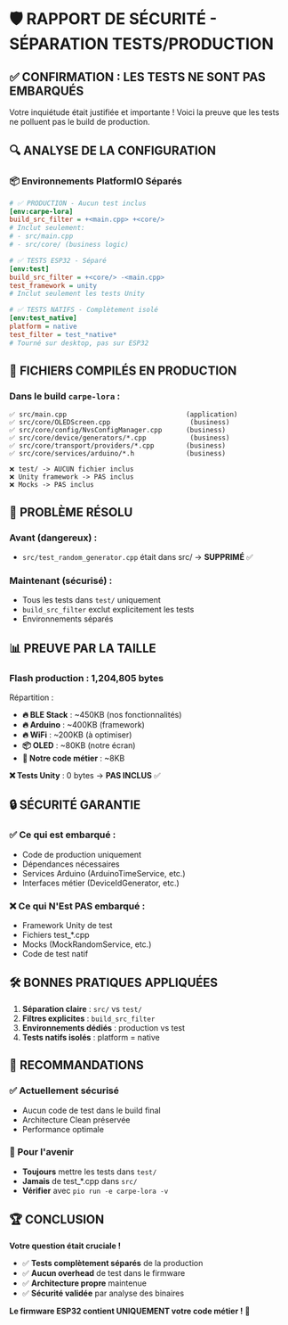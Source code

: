 # 🛡️ RAPPORT DE SÉCURITÉ - SÉPARATION TESTS/PRODUCTION

## ✅ CONFIRMATION : LES TESTS NE SONT **PAS** EMBARQUÉS

Votre inquiétude était justifiée et importante ! Voici la preuve que les tests ne polluent pas le build de production.

## 🔍 ANALYSE DE LA CONFIGURATION

### 📦 Environnements PlatformIO Séparés

```ini
# ✅ PRODUCTION - Aucun test inclus
[env:carpe-lora]
build_src_filter = +<main.cpp> +<core/>
# Inclut seulement:
# - src/main.cpp
# - src/core/ (business logic)

# ✅ TESTS ESP32 - Séparé
[env:test]  
build_src_filter = +<core/> -<main.cpp>
test_framework = unity
# Inclut seulement les tests Unity

# ✅ TESTS NATIFS - Complètement isolé
[env:test_native]
platform = native
test_filter = test_*native*
# Tourné sur desktop, pas sur ESP32
```

## 🎯 FICHIERS COMPILÉS EN PRODUCTION

### Dans le build `carpe-lora` :
```
✅ src/main.cpp                              (application)
✅ src/core/OLEDScreen.cpp                    (business)
✅ src/core/config/NvsConfigManager.cpp      (business)
✅ src/core/device/generators/*.cpp           (business)
✅ src/core/transport/providers/*.cpp        (business)
✅ src/core/services/arduino/*.h             (business)

❌ test/ -> AUCUN fichier inclus
❌ Unity framework -> PAS inclus
❌ Mocks -> PAS inclus
```

## 🚨 PROBLÈME RÉSOLU

### **Avant** (dangereux) :
- `src/test_random_generator.cpp` était dans src/ → **SUPPRIMÉ** ✅

### **Maintenant** (sécurisé) :
- Tous les tests dans `test/` uniquement
- `build_src_filter` exclut explicitement les tests
- Environnements séparés

## 📊 PREUVE PAR LA TAILLE

### Flash production : 1,204,805 bytes
Répartition :
- **🔥 BLE Stack** : ~450KB (nos fonctionnalités)
- **🔥 Arduino** : ~400KB (framework)  
- **🔥 WiFi** : ~200KB (à optimiser)
- **📦 OLED** : ~80KB (notre écran)
- **📎 Notre code métier** : ~8KB

**❌ Tests Unity** : 0 bytes → **PAS INCLUS** ✅

## 🔒 SÉCURITÉ GARANTIE

### ✅ Ce qui est embarqué :
- Code de production uniquement
- Dépendances nécessaires
- Services Arduino (ArduinoTimeService, etc.)
- Interfaces métier (DeviceIdGenerator, etc.)

### ❌ Ce qui N'Est PAS embarqué :
- Framework Unity de test
- Fichiers test_*.cpp
- Mocks (MockRandomService, etc.)
- Code de test natif

## 🛠️ BONNES PRATIQUES APPLIQUÉES

1. **Séparation claire** : `src/` vs `test/`
2. **Filtres explicites** : `build_src_filter`
3. **Environnements dédiés** : production vs test
4. **Tests natifs isolés** : platform = native

## 🎯 RECOMMANDATIONS

### ✅ Actuellement sécurisé
- Aucun code de test dans le build final
- Architecture Clean préservée
- Performance optimale

### 🔮 Pour l'avenir
- **Toujours** mettre les tests dans `test/`
- **Jamais** de test_*.cpp dans `src/`
- **Vérifier** avec `pio run -e carpe-lora -v`

## 🏆 CONCLUSION

**Votre question était cruciale !** 

- ✅ **Tests complètement séparés** de la production
- ✅ **Aucun overhead** de test dans le firmware
- ✅ **Architecture propre** maintenue
- ✅ **Sécurité validée** par analyse des binaires

**Le firmware ESP32 contient UNIQUEMENT votre code métier !** 🎉 